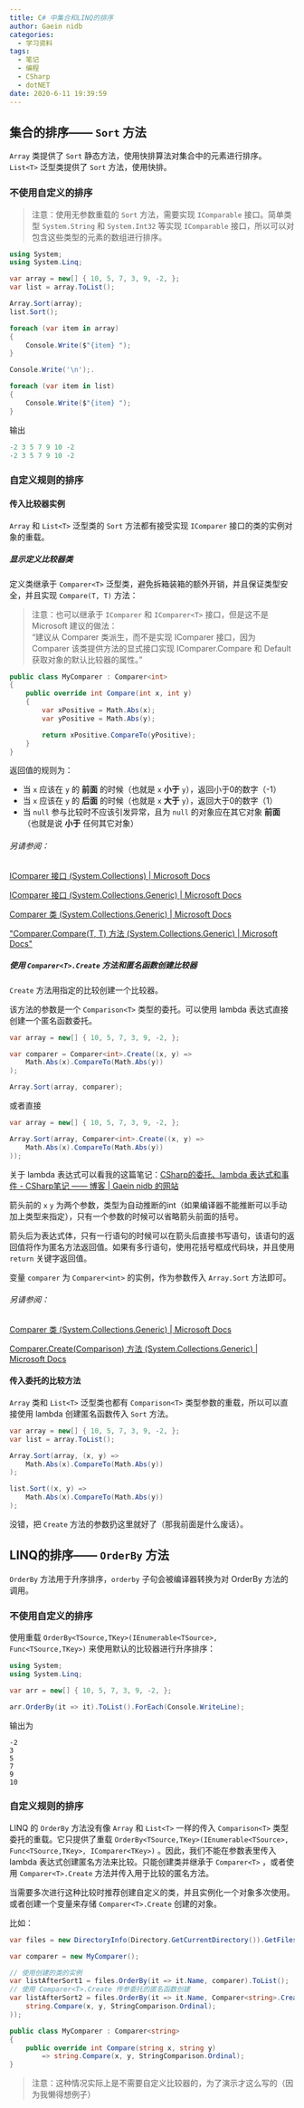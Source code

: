 ```yaml
---
title: C# 中集合和LINQ的排序
author: Gaein nidb
categories:
  - 学习资料
tags:
  - 笔记
  - 编程
  - CSharp
  - dotNET
date: 2020-6-11 19:39:59
---
```


## 集合的排序—— `Sort` 方法

`Array` 类提供了 `Sort` 静态方法，使用快排算法对集合中的元素进行排序。
`List<T>` 泛型类提供了 `Sort` 方法，使用快排。

### 不使用自定义的排序

> 注意：使用无参数重载的 `Sort` 方法，需要实现 `IComparable` 接口。简单类型 `System.String` 和 `System.Int32` 等实现 `IComparable` 接口，所以可以对包含这些类型的元素的数组进行排序。

```cs
using System;
using System.Linq;

var array = new[] { 10, 5, 7, 3, 9, -2, };
var list = array.ToList();

Array.Sort(array);
list.Sort();

foreach (var item in array)
{
    Console.Write($"{item} ");
}

Console.Write('\n');.

foreach (var item in list)
{
    Console.Write($"{item} ");
}

```
输出
```cs
-2 3 5 7 9 10 -2
-2 3 5 7 9 10 -2
```

### 自定义规则的排序

#### 传入比较器实例

`Array` 和 `List<T>` 泛型类的 `Sort` 方法都有接受实现 `IComparer` 接口的类的实例对象的重载。

##### 显示定义比较器类

定义类继承于 `Comparer<T>` 泛型类，避免拆箱装箱的额外开销，并且保证类型安全，并且实现 `Compare(T, T)` 方法：

> 注意：也可以继承于 `IComparer` 和 `IComparer<T>` 接口，但是这不是Microsoft 建议的做法：  
> “建议从 Comparer<T> 类派生，而不是实现 IComparer<T> 接口，因为 Comparer<T> 该类提供方法的显式接口实现 IComparer.Compare 和 Default 获取对象的默认比较器的属性。”

```cs
public class MyComparer : Comparer<int>
{
    public override int Compare(int x, int y)
    {
        var xPositive = Math.Abs(x);
        var yPositive = Math.Abs(y);

        return xPositive.CompareTo(yPositive);
    }
}
```

返回值的规则为：
* 当 `x` 应该在 `y` 的 **前面** 的时候（也就是 `x` **小于** `y`），返回小于0的数字（-1）
* 当 `x` 应该在 `y` 的 **后面** 的时候（也就是 `x` **大于** `y`），返回大于0的数字（1）
* 当 `null` 参与比较时不应该引发异常，且为 `null` 的对象应在其它对象 **前面**（也就是说 **小于** 任何其它对象）

###### 另请参阅：

[IComparer 接口 (System.Collections) | Microsoft Docs](https://docs.microsoft.com/zh-cn/dotnet/api/system.collections.icomparer?view=net-5.0)

[IComparer<T> 接口 (System.Collections.Generic) | Microsoft Docs](https://docs.microsoft.com/zh-cn/dotnet/api/system.collections.generic.icomparer-1?view=net-5.0)

[Comparer<T> 类 (System.Collections.Generic) | Microsoft Docs](https://docs.microsoft.com/zh-cn/dotnet/api/system.collections.generic.comparer-1?view=net-5.0)

["Comparer<T>.Compare(T, T) 方法 (System.Collections.Generic) | Microsoft Docs"](https://docs.microsoft.com/zh-cn/dotnet/api/system.collections.generic.comparer-1.compare?view=net-5.0)

##### 使用 `Comparer<T>.Create` 方法和匿名函数创建比较器

`Create` 方法用指定的比较创建一个比较器。

该方法的参数是一个 `Comparison<T>` 类型的委托。可以使用 lambda 表达式直接创建一个匿名函数委托。

```cs
var array = new[] { 10, 5, 7, 3, 9, -2, };

var comparer = Comparer<int>.Create((x, y) =>
    Math.Abs(x).CompareTo(Math.Abs(y))
);

Array.Sort(array, comparer);
```

或者直接

```cs
var array = new[] { 10, 5, 7, 3, 9, -2, };

Array.Sort(array, Comparer<int>.Create((x, y) =>
    Math.Abs(x).CompareTo(Math.Abs(y))
));
```

关于 lambda 表达式可以看我的这篇笔记：[CSharp的委托、lambda 表达式和事件 - CSharp笔记 —— 博客 | Gaein nidb 的网站](https://blog.gaein.cn/passages/CSharp-Note6-Delegates-lambda-Expressions-and-Events/)

箭头前的 `x` `y` 为两个参数，类型为自动推断的int（如果编译器不能推断可以手动加上类型来指定），只有一个参数的时候可以省略箭头前面的括号。

箭头后为表达式体，只有一行语句的时候可以在箭头后直接书写语句，该语句的返回值将作为匿名方法返回值。如果有多行语句，使用花括号框成代码块，并且使用 `return` 关键字返回值。

变量 `comparer` 为 `Comparer<int>` 的实例，作为参数传入 `Array.Sort` 方法即可。

###### 另请参阅：

[Comparer<T> 类 (System.Collections.Generic) | Microsoft Docs](https://docs.microsoft.com/zh-cn/dotnet/api/system.collections.generic.comparer-1?view=net-5.0)

[Comparer<T>.Create(Comparison<T>) 方法 (System.Collections.Generic) | Microsoft Docs](https://docs.microsoft.com/zh-cn/dotnet/api/system.collections.generic.comparer-1.create?view=net-5.0)

#### 传入委托的比较方法

`Array` 类和 `List<T>` 泛型类也都有 `Comparison<T>` 类型参数的重载，所以可以直接使用 lambda 创建匿名函数传入 `Sort` 方法。

```cs
var array = new[] { 10, 5, 7, 3, 9, -2, };
var list = array.ToList();

Array.Sort(array, (x, y) =>
    Math.Abs(x).CompareTo(Math.Abs(y))
);

list.Sort((x, y) =>
    Math.Abs(x).CompareTo(Math.Abs(y))
);
```

没错，把 `Create` 方法的参数扔这里就好了（那我前面是什么废话）。

## LINQ的排序—— `OrderBy` 方法

`OrderBy` 方法用于升序排序，`orderby` 子句会被编译器转换为对 OrderBy 方法的调用。

### 不使用自定义的排序

使用重载 `OrderBy<TSource,TKey>(IEnumerable<TSource>, Func<TSource,TKey>)` 来使用默认的比较器进行升序排序：

```cs
using System;
using System.Linq;

var arr = new[] { 10, 5, 7, 3, 9, -2, };

arr.OrderBy(it => it).ToList().ForEach(Console.WriteLine);
```

输出为
```
-2
3
5
7
9
10
```
### 自定义规则的排序

LINQ 的 `OrderBy` 方法没有像 `Array` 和 `List<T>` 一样的传入 `Comparison<T>` 类型委托的重载。它只提供了重载 `OrderBy<TSource,TKey>(IEnumerable<TSource>, Func<TSource,TKey>, IComparer<TKey>)` 。因此，我们不能在参数表里传入 lambda 表达式创建匿名方法来比较。只能创建类并继承于 `Comparer<T>` ，或者使用 `Comparer<T>.Create` 方法并传入用于比较的匿名方法。

当需要多次进行这种比较时推荐创建自定义的类，并且实例化一个对象多次使用。或者创建一个变量来存储 `Comparer<T>.Create` 创建的对象。

比如：

```cs
var files = new DirectoryInfo(Directory.GetCurrentDirectory()).GetFiles().ToList();

var comparer = new MyComparer();

// 使用创建的类的实例
var listAfterSort1 = files.OrderBy(it => it.Name, comparer).ToList();
// 使用 Comparer<T>.Create 传参委托的匿名函数创建
var listAfterSort2 = files.OrderBy(it => it.Name, Comparer<string>.Create((x, y) =>
    string.Compare(x, y, StringComparison.Ordinal);
));

public class MyComparer : Comparer<string>
{
    public override int Compare(string x, string y)
        => string.Compare(x, y, StringComparison.Ordinal);
}
```
> 注意：这种情况实际上是不需要自定义比较器的，为了演示才这么写的（因为我懒得想例子）